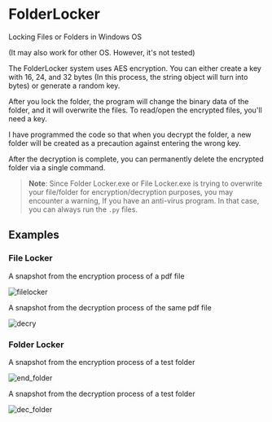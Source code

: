 # FolderLocker

Locking Files or Folders in Windows OS

(It may also work for other OS. However, it's not tested)

The FolderLocker system uses AES encryption. You can either create a key with 16, 24, and 32 bytes (In this process, the string object will turn into bytes) or generate a random key.

After you lock the folder, the program will change the binary data of the folder, and it will overwrite the files. To read/open the encrypted files, you'll need a key.

I have programmed the code so that when you decrypt the folder, a new folder will be created as a precaution against entering the wrong key.

After the decryption is complete, you can permanently delete the encrypted folder via a single command.

> **Note**: Since Folder Locker.exe or File Locker.exe is trying to overwrite your file/folder for encryption/decryption purposes, you may encounter a warning, If you have an anti-virus program. In that case, you can always run the `.py` files.

## Examples

### File Locker

A snapshot from the encryption process of a pdf file

![filelocker](https://user-images.githubusercontent.com/45866787/130237326-3cf06735-c1c1-449d-8fb3-a609715d0d68.png)

A snapshot from the decryption process of the same pdf file

![decry](https://user-images.githubusercontent.com/45866787/130237348-fc24783e-bb19-4d6d-9e0b-7fc72a5f3197.png)

### Folder Locker

A snapshot from the encryption process of a test folder

![end_folder](https://user-images.githubusercontent.com/45866787/130242453-90420264-c120-4430-b4f0-ccc24e9caf4b.png)

A snapshot from the decryption process of a test folder

![dec_folder](https://user-images.githubusercontent.com/45866787/130242624-7efeafe4-3606-45cb-bad4-83548d8df582.png)
